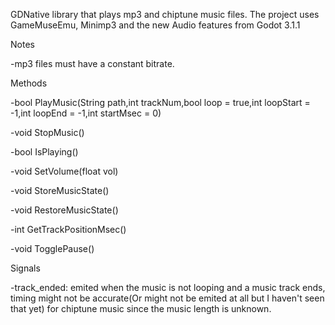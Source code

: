 GDNative library that plays mp3 and chiptune music files.
The project uses GameMuseEmu, Minimp3 and the new Audio features from Godot 3.1.1

Notes

-mp3 files must have a constant bitrate.


Methods

-bool PlayMusic(String path,int trackNum,bool loop = true,int loopStart = -1,int loopEnd = -1,int startMsec = 0)

-void StopMusic()

-bool IsPlaying()

-void SetVolume(float vol)

-void StoreMusicState()

-void RestoreMusicState()

-int GetTrackPositionMsec()

-void TogglePause()

Signals

-track_ended: emited when the music is not looping and a music track ends, timing might not be accurate(Or might not be emited at all but I haven't seen that yet) for chiptune music since the music length is unknown.
